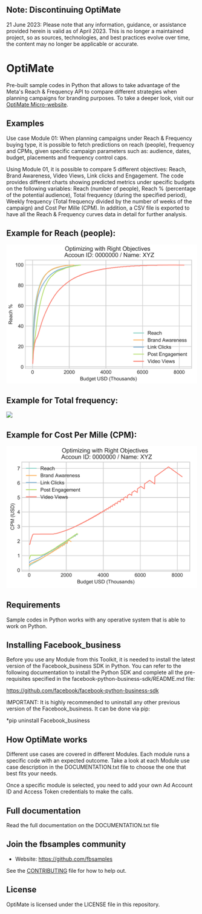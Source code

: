 ## Note: Discontinuing OptiMate

21 June 2023: Please note that any information, guidance, or assistance provided herein is valid as of April 2023. This is no longer a maintained project, so as sources, technologies, and best practices evolve over time, the content may no longer be applicable or accurate.

# OptiMate

Pre-built sample codes in Python that allows to take advantage of the Meta's Reach & Frequency API to compare different strategies when planning campaigns for branding purposes. To take a deeper look, visit our [OptiMate Micro-website](https://fbsamples.github.io/OptiMate/).

## Examples

Use case Module 01: When planning campaigns under Reach & Frequency buying type, it is possible to fetch predictions on reach (people), frequency and CPMs, given specific campaign parameters such as: audience, dates, budget, placements and frequency control caps.

Using Module 01, it is possible to compare 5 different objectives: Reach, Brand Awareness, Video Views, Link clicks and Engagement. The code provides different charts showing predicted metrics under specific budgets on the following variables: Reach (number of people), Reach % (percentage of the potential audience), Total frequency (during the specified period), Weekly frequency (Total frequency divided by the number of weeks of the campaign) and Cost Per Mille (CPM). In addition, a CSV file is exported to have all the Reach & Frequency curves data in detail for further analysis.

## Example for Reach (people):

![](https://github.com/fbsamples/OptiMate/blob/main/images/M01_Reach_people.PNG)

## Example for Total frequency:

![](https://github.com/fbsamplesOptiMate/blob/main/images/M01_Total_frequency.PNG)

## Example for Cost Per Mille (CPM):

![](https://github.com/fbsamples/OptiMate/blob/main/images/M01_CPM.PNG)



## Requirements
Sample codes in Python works with any operative system that is able to work on Python.

## Installing Facebook_business

Before you use any Module from this Toolkit, it is needed to install the latest version of the Facebook_business SDK in Python. You can refer to the following documentation to install the Python SDK and complete all the pre-requisites specified in the facebook-python-business-sdk/README.md file:

https://github.com/facebook/facebook-python-business-sdk

IMPORTANT: It is highly recommended to uninstall any other previous version of the Facebook_business. It can be done via pip:

*pip uninstall Facebook_business

## How OptiMate works

Different use cases are covered in different Modules. Each module runs a specific code with an expected outcome. Take a look at each Module use case description in the DOCUMENTATION.txt file to choose the one that best fits your needs.

Once a specific module is selected, you need to add your own Ad Account ID and Access Token credentials to make the calls.

## Full documentation

Read the full documentation on the DOCUMENTATION.txt file

## Join the fbsamples community
* Website: https://github.com/fbsamples

See the [CONTRIBUTING](CONTRIBUTING.md) file for how to help out.

## License
OptiMate is licensed under the LICENSE file in this repository.
